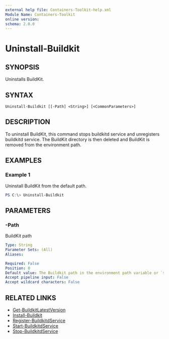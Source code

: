 ```yaml
---
external help file: Containers-Toolkit-help.xml
Module Name: Containers-Toolkit
online version:
schema: 2.0.0
---
```


# Uninstall-Buildkit

## SYNOPSIS

Uninstalls BuildKit.

## SYNTAX

```
Uninstall-Buildkit [[-Path] <String>] [<CommonParameters>]
```

## DESCRIPTION

To uninstall BuildKit, this command stops buildkitd service and unregisters buildkitd service. The BuildKit directory is then deleted and BuildKit is removed from the environment path.

## EXAMPLES

### Example 1

Uninstall BuildKit from the default path.

```powershell
PS C:\> Uninstall-Buildkit
```

## PARAMETERS

### -Path

BuildKit path

```yaml
Type: String
Parameter Sets: (All)
Aliases:

Required: False
Position: 0
Default value: The Buildkit path in the environment path variable or `$Env:ProgramFiles\Buildkit`
Accept pipeline input: False
Accept wildcard characters: False
```

## RELATED LINKS

- [Get-BuildkitLatestVersion](Get-BuildkitLatestVersion.md)
- [Install-Buildkit](Install-Buildkit.md)
- [Register-BuildkitdService](Register-BuildkitdService.md)
- [Start-BuildkitdService](Start-BuildkitdService.md)
- [Stop-BuildkitdService](Stop-BuildkitdService.md)
